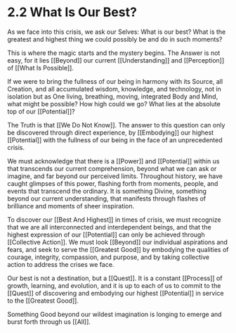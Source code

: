 # 2.2 What Is Our Best?

As we face into this crisis, we ask our Selves: What is our best? What is the greatest and highest thing we could possibly be and do in such moments? 

This is where the magic starts and the mystery begins. The Answer is not easy, for it lies [[Beyond]] our current [[Understanding]] and [[Perception]] of [[What Is Possible]]. 

If we were to bring the fullness of our being in harmony with its Source, all Creation, and all accumulated wisdom, knowledge, and technology, not in isolation but as One living, breathing, moving, integrated Body and Mind, what might be possible? How high could we go? What lies at the absolute top of our [[Potential]]?

The Truth is that [[We Do Not Know]]. The answer to this question can only be discovered through direct experience, by [[Embodying]] our highest [[Potential]] with the fullness of our being in the face of an unprecedented crisis.

We must acknowledge that there is a [[Power]] and [[Potential]] within us that transcends our current comprehension, beyond what we can ask or imagine, and far beyond our perceived limits. Throughout history, we have caught glimpses of this power, flashing forth from moments, people, and events that transcend the ordinary. It is something Divine, something beyond our current understanding, that manifests through flashes of brilliance and moments of sheer inspiration.

To discover our [[Best And Highest]] in times of crisis, we must recognize that we are all interconnected and interdependent beings, and that the highest expression of our [[Potential]] can only be achieved through [[Collective Action]]. We must look [[Beyond]] our individual aspirations and fears, and seek to serve the [[Greatest Good]] by embodying the qualities of courage, integrity, compassion, and purpose, and by taking collective action to address the crises we face.

Our best is not a destination, but a [[Quest]]. It is a constant [[Process]] of growth, learning, and evolution, and it is up to each of us to commit to the [[Quest]] of discovering and embodying our highest [[Potential]] in service to the [[Greatest Good]].

Something Good beyond our wildest imagination is longing to emerge and burst forth through us [[All]]. 
